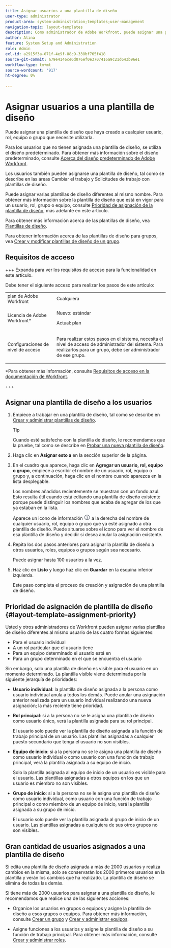 ```yaml
---
title: Asignar usuarios a una plantilla de diseño
user-type: administrator
product-area: system-administration;templates;user-management
navigation-topic: layout-templates
description: Como administrador de Adobe Workfront, puede asignar una plantilla de diseño que haya creado a cualquier usuario, función de trabajo, equipo o grupo que necesite utilizarla.
author: Alina
feature: System Setup and Administration
role: Admin
exl-id: a2915f3a-071f-4e9f-88c9-338bf765f418
source-git-commit: a79e4146ce6d076ef0e3707416a9c21d643b96e1
workflow-type: tm+mt
source-wordcount: '917'
ht-degree: 0%

---
```


# Asignar usuarios a una plantilla de diseño

Puede asignar una plantilla de diseño que haya creado a cualquier usuario, rol, equipo o grupo que necesite utilizarla.

Para los usuarios que no tienen asignada una plantilla de diseño, se utiliza el diseño predeterminado. Para obtener más información sobre el diseño predeterminado, consulte [Acerca del diseño predeterminado de Adobe Workfront](../../../administration-and-setup/customize-workfront/use-layout-templates/about-the-default-wf-layout.md).

Los usuarios también pueden asignarse una plantilla de diseño, tal como se describe en las áreas Cambiar el trabajo y Solicitudes de trabajo con plantillas de diseño.

Puede asignar varias plantillas de diseño diferentes al mismo nombre. Para obtener más información sobre la plantilla de diseño que está en vigor para un usuario, rol, grupo o equipo, consulte [Prioridad de asignación de la plantilla de diseño](#layout-template-assignment-priority), más adelante en este artículo.

Para obtener más información acerca de las plantillas de diseño, vea [Plantillas de diseño](../../../administration-and-setup/customize-workfront/use-layout-templates/use-layout-templates-customize-ui.md).

Para obtener información acerca de las plantillas de diseño para grupos, vea [Crear y modificar plantillas de diseño de un grupo](../../../administration-and-setup/manage-groups/work-with-group-objects/create-and-modify-a-groups-layout-templates.md).

## Requisitos de acceso

+++ Expanda para ver los requisitos de acceso para la funcionalidad en este artículo.

Debe tener el siguiente acceso para realizar los pasos de este artículo:

<table style="table-layout:auto"> 
 <col> 
 <col> 
 <tbody> 
  <tr> 
   <td role="rowheader">plan de Adobe Workfront</td> 
   <td>Cualquiera</td> 
  </tr> 
  <tr> 
   <td role="rowheader">Licencia de Adobe Workfront*</td> 
   <td><p>Nuevo: estándar</p>
  <p> Actual: plan</p>
   </td> 
  </tr> 
  <tr> 
   <td role="rowheader">Configuraciones de nivel de acceso</td> 
   <td> <p>Para realizar estos pasos en el sistema, necesita el nivel de acceso de administrador del sistema.
Para realizarlos para un grupo, debe ser administrador de ese grupo.</p> </td> 
  </tr> 
 </tbody> 
</table>

*Para obtener más información, consulte [Requisitos de acceso en la documentación de Workfront](/help/quicksilver/administration-and-setup/add-users/access-levels-and-object-permissions/access-level-requirements-in-documentation.md).

+++

## Asignar una plantilla de diseño a los usuarios

1. Empiece a trabajar en una plantilla de diseño, tal como se describe en [Crear y administrar plantillas de diseño](../../../administration-and-setup/customize-workfront/use-layout-templates/create-and-manage-layout-templates.md).

   >[!TIP]
   >
   >Cuando esté satisfecho con la plantilla de diseño, le recomendamos que la pruebe, tal como se describe en [Probar una nueva plantilla de diseño](../../../administration-and-setup/customize-workfront/use-layout-templates/test-a-layout-template.md).

1. Haga clic en **Asignar esto a** en la sección superior de la página.
1. En el cuadro que aparece, haga clic en **Agregar un usuario, rol, equipo o grupo**, empiece a escribir el nombre de un usuario, rol, equipo o grupo y, a continuación, haga clic en el nombre cuando aparezca en la lista desplegable.

   Los nombres añadidos recientemente se muestran con un fondo azul. Esto resulta útil cuando está editando una plantilla de diseño existente porque puede distinguir los nombres que acaba de agregar de los que ya estaban en la lista.

   Aparece un icono de información ![](assets/info-icon.png) a la derecha del nombre de cualquier usuario, rol, equipo o grupo que ya esté asignado a otra plantilla de diseño. Puede situarse sobre el icono para ver el nombre de esa plantilla de diseño y decidir si desea anular la asignación existente.

1. Repita los dos pasos anteriores para asignar la plantilla de diseño a otros usuarios, roles, equipos o grupos según sea necesario.

   Puede asignar hasta 100 usuarios a la vez.

1. Haz clic en **Listo** y luego haz clic en **Guardar** en la esquina inferior izquierda.

   Este paso completa el proceso de creación y asignación de una plantilla de diseño.

## Prioridad de asignación de plantilla de diseño {#layout-template-assignment-priority}

Usted y otros administradores de Workfront pueden asignar varias plantillas de diseño diferentes al mismo usuario de las cuatro formas siguientes:

* Para el usuario individual
* A un rol particular que el usuario tiene
* Para un equipo determinado el usuario está en
* Para un grupo determinado en el que se encuentra el usuario

Sin embargo, solo una plantilla de diseño es visible para el usuario en un momento determinado. La plantilla visible viene determinada por la siguiente jerarquía de prioridades:

* **Usuario individual**: la plantilla de diseño asignada a la persona como usuario individual anula a todos los demás. Puede anular una asignación anterior realizada para un usuario individual realizando una nueva asignación; la más reciente tiene prioridad.
* **Rol principal**: si a la persona no se le asigna una plantilla de diseño como usuario único, verá la plantilla asignada para su rol principal.

  El usuario solo puede ver la plantilla de diseño asignada a la función de trabajo principal de un usuario. Las plantillas asignadas a cualquier puesto secundario que tenga el usuario no son visibles.

* **Equipo de inicio**: si a la persona no se le asigna una plantilla de diseño como usuario individual o como usuario con una función de trabajo principal, verá la plantilla asignada a su equipo de inicio.

  Solo la plantilla asignada al equipo de inicio de un usuario es visible para el usuario. Las plantillas asignadas a otros equipos en los que un usuario es miembro no son visibles.

* **Grupo de inicio**: si a la persona no se le asigna una plantilla de diseño como usuario individual, como usuario con una función de trabajo principal o como miembro de un equipo de inicio, verá la plantilla asignada a su grupo de inicio.

  El usuario solo puede ver la plantilla asignada al grupo de inicio de un usuario. Las plantillas asignadas a cualquiera de sus otros grupos no son visibles.

## Gran cantidad de usuarios asignados a una plantilla de diseño

Si edita una plantilla de diseño asignada a más de 2000 usuarios y realiza cambios en la misma, solo se conservarán los 2000 primeros usuarios en la plantilla y verán los cambios que ha realizado. La plantilla de diseño se elimina de todas las demás.

Si tiene más de 2000 usuarios para asignar a una plantilla de diseño, le recomendamos que realice una de las siguientes acciones:

* Organice los usuarios en grupos o equipos y asigne la plantilla de diseño a esos grupos o equipos. Para obtener más información, consulte [Crear un grupo](../../../administration-and-setup/manage-groups/create-and-manage-groups/create-a-group.md) y [Crear y administrar equipos](../../../people-teams-and-groups/create-and-manage-teams/create-and-mange-teams.md).

* Asigne funciones a los usuarios y asigne la plantilla de diseño a su función de trabajo principal. Para obtener más información, consulte [Crear y administrar roles](../../../administration-and-setup/set-up-workfront/organizational-setup/create-manage-job-roles.md).
